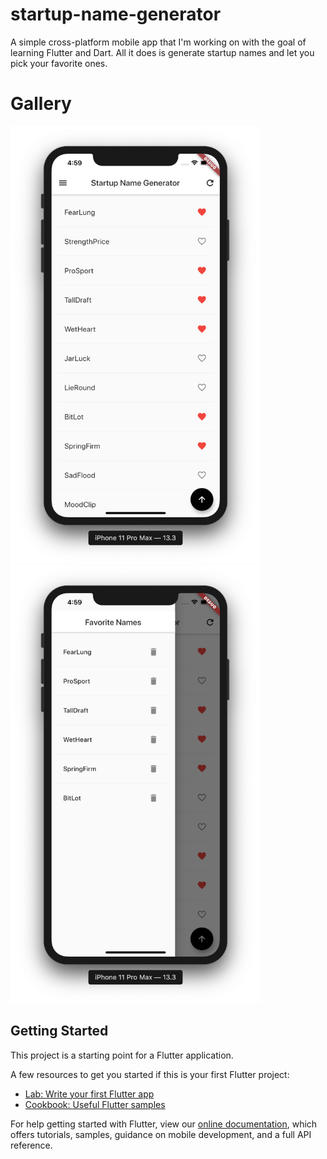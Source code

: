 # startup-name-generator

A simple cross-platform mobile app that I'm working on with the goal of learning Flutter and Dart. All it does is generate startup names and let you pick your favorite ones.

# Gallery
<img src=https://raw.githubusercontent.com/devyboy/flutter-app/master/screens/home.png height="700" />
<img src=https://raw.githubusercontent.com/devyboy/flutter-app/master/screens/favorites.png height="700" />

## Getting Started

This project is a starting point for a Flutter application.

A few resources to get you started if this is your first Flutter project:

- [Lab: Write your first Flutter app](https://flutter.dev/docs/get-started/codelab)
- [Cookbook: Useful Flutter samples](https://flutter.dev/docs/cookbook)

For help getting started with Flutter, view our
[online documentation](https://flutter.dev/docs), which offers tutorials,
samples, guidance on mobile development, and a full API reference.
